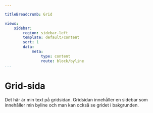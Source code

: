 ```yaml
---

titleBreadcrumb: Grid

views:
    sidebar:
        region: sidebar-left
        template: default/content
        sort: 1
        data:
            meta:
                type: content
                route: block/byline
...
```


Grid-sida
=================================
Det här är min text på gridsidan. Gridsidan innehåller en sidebar som innehåller min byline och man kan också se gridet i bakgrunden.
